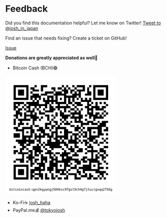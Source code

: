 # Feedback
Did you find this documentation helpful? Let me know on Twitter!
<a href="https://twitter.com/intent/tweet?screen_name=josh_in_japan&ref_src=twsrc%5Etfw" class="twitter-mention-button" data-size="large" data-show-count="false">Tweet to @josh_in_japan</a><script async src="https://platform.twitter.com/widgets.js" charset="utf-8"></script>

Find an issue that needs fixing? Create a ticket on GitHub!
<!-- Place this tag where you want the button to render. -->
<a class="github-button" href="https://github.com/josh-wong/tplink-router-hard-reset/issues" data-icon="octicon-issue-opened" data-size="large" aria-label="Issue josh-wong/tplink-router-hard-reset on GitHub">Issue</a>
<!-- Place this tag in your head or just before your close body tag. -->
<script async defer src="https://buttons.github.io/buttons.js"></script>

**Donations are greatly appreciated as well🙏**
- Bitcoin Cash (BCH)🟢

<img src="https://github.com/josh-wong/tplink-router-hard-reset/blob/main/images/bitcoin_cash_qr_code_github_tp-link_router_hard_reset_tutorial.png?raw=true" />

- Ko-Fi☕ [josh_haha](https://ko-fi.com/josh_haha)
- PayPal.me💰 [@tokyojosh](https://paypal.me/tokyojosh?country.x=JP&locale.x=en_US)
